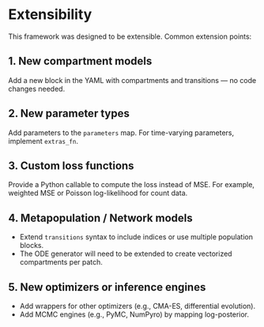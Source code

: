 # Extensibility

This framework was designed to be extensible. Common extension points:

## 1. New compartment models
Add a new block in the YAML with compartments and transitions — no code changes needed.

## 2. New parameter types
Add parameters to the `parameters` map. For time-varying parameters, implement `extras_fn`.

## 3. Custom loss functions
Provide a Python callable to compute the loss instead of MSE. For example, weighted MSE or Poisson log-likelihood for count data.

## 4. Metapopulation / Network models
- Extend `transitions` syntax to include indices or use multiple population blocks.
- The ODE generator will need to be extended to create vectorized compartments per patch.

## 5. New optimizers or inference engines
- Add wrappers for other optimizers (e.g., CMA-ES, differential evolution).
- Add MCMC engines (e.g., PyMC, NumPyro) by mapping log-posterior.